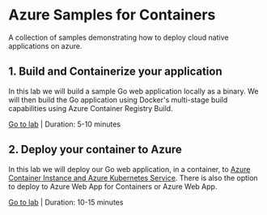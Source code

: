 # Azure Samples for Containers

A collection of samples demonstrating how to deploy cloud native applications on azure.

## 1. Build and Containerize your application

In this lab we will build a sample Go web application locally as a binary. We will then build the Go application using Docker's multi-stage build capabilities using Azure Container Registry Build. 

[Go to lab](1-app-hello-echo/README.md) | Duration: 5-10 minutes

## 2. Deploy your container to Azure

In this lab we will deploy our Go web application, in a container, to [Azure Container Instance and Azure Kubernetes Service](2-azure-containers/2-1-azure-aci-aks.md). There is also the option to deploy to Azure Web App for Containers or Azure Web App.

[Go to lab](2-azure-containers/2-1-azure-aci-aks.md) | Duration: 10-15 minutes

